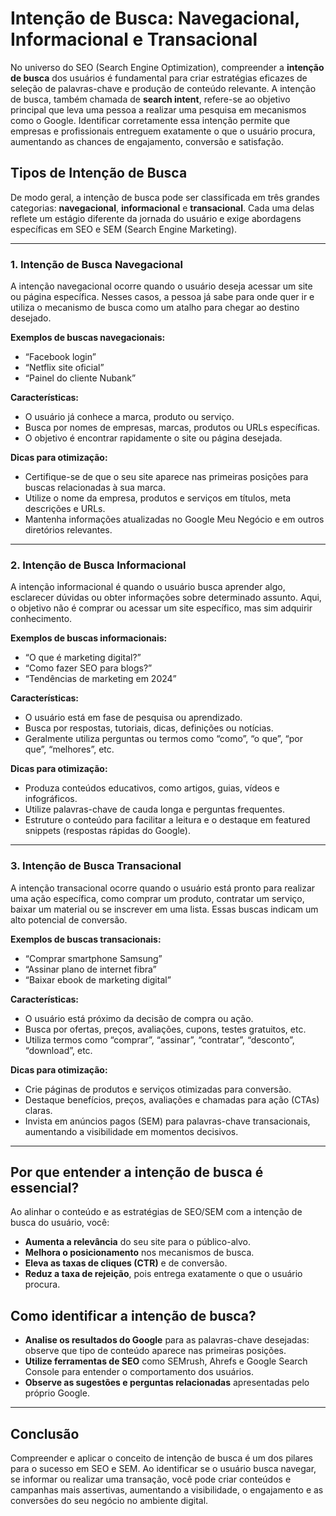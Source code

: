 # Intenção de Busca: Navegacional, Informacional e Transacional

No universo do SEO (Search Engine Optimization), compreender a **intenção de busca** dos usuários é fundamental para criar estratégias eficazes de seleção de palavras-chave e produção de conteúdo relevante. A intenção de busca, também chamada de **search intent**, refere-se ao objetivo principal que leva uma pessoa a realizar uma pesquisa em mecanismos como o Google. Identificar corretamente essa intenção permite que empresas e profissionais entreguem exatamente o que o usuário procura, aumentando as chances de engajamento, conversão e satisfação.

## Tipos de Intenção de Busca

De modo geral, a intenção de busca pode ser classificada em três grandes categorias: **navegacional**, **informacional** e **transacional**. Cada uma delas reflete um estágio diferente da jornada do usuário e exige abordagens específicas em SEO e SEM (Search Engine Marketing).

---

### 1. Intenção de Busca Navegacional

A intenção navegacional ocorre quando o usuário deseja acessar um site ou página específica. Nesses casos, a pessoa já sabe para onde quer ir e utiliza o mecanismo de busca como um atalho para chegar ao destino desejado.

**Exemplos de buscas navegacionais:**
- “Facebook login”
- “Netflix site oficial”
- “Painel do cliente Nubank”

**Características:**
- O usuário já conhece a marca, produto ou serviço.
- Busca por nomes de empresas, marcas, produtos ou URLs específicas.
- O objetivo é encontrar rapidamente o site ou página desejada.

**Dicas para otimização:**
- Certifique-se de que o seu site aparece nas primeiras posições para buscas relacionadas à sua marca.
- Utilize o nome da empresa, produtos e serviços em títulos, meta descrições e URLs.
- Mantenha informações atualizadas no Google Meu Negócio e em outros diretórios relevantes.

---

### 2. Intenção de Busca Informacional

A intenção informacional é quando o usuário busca aprender algo, esclarecer dúvidas ou obter informações sobre determinado assunto. Aqui, o objetivo não é comprar ou acessar um site específico, mas sim adquirir conhecimento.

**Exemplos de buscas informacionais:**
- “O que é marketing digital?”
- “Como fazer SEO para blogs?”
- “Tendências de marketing em 2024”

**Características:**
- O usuário está em fase de pesquisa ou aprendizado.
- Busca por respostas, tutoriais, dicas, definições ou notícias.
- Geralmente utiliza perguntas ou termos como “como”, “o que”, “por que”, “melhores”, etc.

**Dicas para otimização:**
- Produza conteúdos educativos, como artigos, guias, vídeos e infográficos.
- Utilize palavras-chave de cauda longa e perguntas frequentes.
- Estruture o conteúdo para facilitar a leitura e o destaque em featured snippets (respostas rápidas do Google).

---

### 3. Intenção de Busca Transacional

A intenção transacional ocorre quando o usuário está pronto para realizar uma ação específica, como comprar um produto, contratar um serviço, baixar um material ou se inscrever em uma lista. Essas buscas indicam um alto potencial de conversão.

**Exemplos de buscas transacionais:**
- “Comprar smartphone Samsung”
- “Assinar plano de internet fibra”
- “Baixar ebook de marketing digital”

**Características:**
- O usuário está próximo da decisão de compra ou ação.
- Busca por ofertas, preços, avaliações, cupons, testes gratuitos, etc.
- Utiliza termos como “comprar”, “assinar”, “contratar”, “desconto”, “download”, etc.

**Dicas para otimização:**
- Crie páginas de produtos e serviços otimizadas para conversão.
- Destaque benefícios, preços, avaliações e chamadas para ação (CTAs) claras.
- Invista em anúncios pagos (SEM) para palavras-chave transacionais, aumentando a visibilidade em momentos decisivos.

---

## Por que entender a intenção de busca é essencial?

Ao alinhar o conteúdo e as estratégias de SEO/SEM com a intenção de busca do usuário, você:

- **Aumenta a relevância** do seu site para o público-alvo.
- **Melhora o posicionamento** nos mecanismos de busca.
- **Eleva as taxas de cliques (CTR)** e de conversão.
- **Reduz a taxa de rejeição**, pois entrega exatamente o que o usuário procura.

## Como identificar a intenção de busca?

- **Analise os resultados do Google** para as palavras-chave desejadas: observe que tipo de conteúdo aparece nas primeiras posições.
- **Utilize ferramentas de SEO** como SEMrush, Ahrefs e Google Search Console para entender o comportamento dos usuários.
- **Observe as sugestões e perguntas relacionadas** apresentadas pelo próprio Google.

---

## Conclusão

Compreender e aplicar o conceito de intenção de busca é um dos pilares para o sucesso em SEO e SEM. Ao identificar se o usuário busca navegar, se informar ou realizar uma transação, você pode criar conteúdos e campanhas mais assertivas, aumentando a visibilidade, o engajamento e as conversões do seu negócio no ambiente digital.